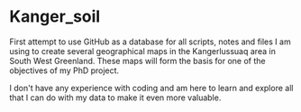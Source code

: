 # Kanger_soil
First attempt to use GitHub as a database for all scripts, notes and files I am using to create several geographical maps in the Kangerlussuaq area in South West Greenland. These maps will form the basis for one of the objectives of my PhD project.

I don't have any experience with coding and am here to learn and explore all that I can do with my data to make it even more valuable. 
